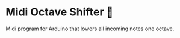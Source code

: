 # Midi Octave Shifter :musical_score:
Midi program for Arduino that lowers all incoming notes one octave.
